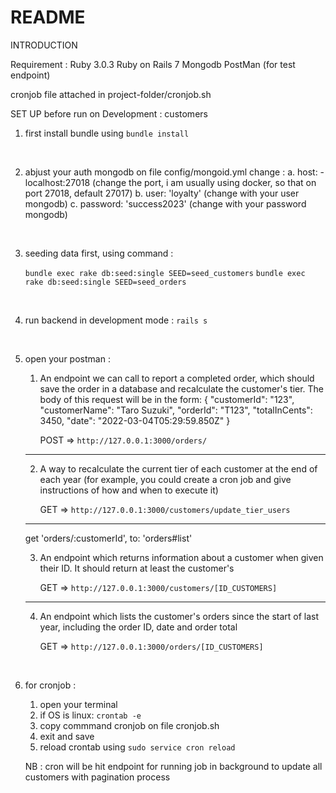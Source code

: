# README

INTRODUCTION

Requirement : 
    Ruby 3.0.3
    Ruby on Rails 7
    Mongodb
    PostMan (for test endpoint)


cronjob file attached in project-folder/cronjob.sh

SET UP before run on Development : 
customers
1. first install bundle using `bundle install`

<br>

2. abjust your auth mongodb on file config/mongoid.yml
    change : 
     a. host: - localhost:27018 (change the port, i am usually using docker, so that on port 27018, default 27017)
     b. user: 'loyalty' (change with your user mongodb)
     c. password: 'success2023' (change with your password mongodb)
<br>

3. seeding data first, using command :

    `bundle exec rake db:seed:single SEED=seed_customers`
    `bundle exec rake db:seed:single SEED=seed_orders`
<br>

4. run backend in development mode :
    `rails s`
<br>

5. open your postman : 

    1. An endpoint we can call to report a completed order, which should save the order in a database and recalculate the customer's tier. The body of this request will be in the form: { "customerId": "123", "customerName": "Taro Suzuki", "orderId": "T123", "totalInCents": 3450, "date": "2022-03-04T05:29:59.850Z" }

        POST => `http://127.0.0.1:3000/orders/`

    -----------------------

    2. A way to recalculate the current tier of each customer at the end of each year (for example, you could create a cron job and give instructions of how and when to execute it)

        GET => `http://127.0.0.1:3000/customers/update_tier_users` 

    ---------------------------
    get 'orders/:customerId', to: 'orders#list'

    3. An endpoint which returns information about a customer when given their ID. It should return at least the customer's

        GET => `http://127.0.0.1:3000/customers/[ID_CUSTOMERS]` 

    ----------------------------
    4. An endpoint which lists the customer's orders since the start of last year, including the order ID, date and order total

        GET => `http://127.0.0.1:3000/orders/[ID_CUSTOMERS]` 

<br>

6. for cronjob :
   1. open your terminal
   2. if OS is linux: `crontab -e`
   3. copy commmand cronjob on file cronjob.sh
   4. exit and save
   5. reload crontab using `sudo service cron reload`

   NB : cron will be hit endpoint for running job in background to update all customers with pagination process